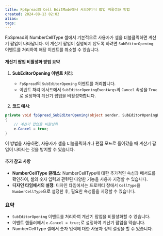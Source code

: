 ```yaml
---
title: FpSpread의 Cell EditMode에서 서브에디터 팝업 비활성화 방법
created: 2024-08-13 02:03
alias:
tags:
---
```

FpSpread의 NumberCellType 셀에서 기본적으로 사용자가 셀을 더블클릭하면 계산기 팝업이 나타납니다. 이 계산기 팝업이 실행되지 않도록 하려면 `SubEditorOpening` 이벤트를 처리하여 해당 이벤트를 취소할 수 있습니다.

#### 계산기 팝업 비활성화 방법 요약

1. **SubEditorOpening 이벤트 처리**:
   - `FpSpread`의 `SubEditorOpening` 이벤트를 처리합니다.
   - 이벤트 처리 메서드에서 `SubEditorOpeningEventArgs`의 `Cancel` 속성을 `True`로 설정하여 계산기 팝업을 비활성화합니다.

2. **코드 예시**:

```csharp
private void fpSpread_SubEditorOpening(object sender, SubEditorOpeningEventArgs e)
{
    // 계산기 팝업을 비활성화
    e.Cancel = true;
}
```

이 방법을 사용하면, 사용자가 셀을 더블클릭하거나 편집 모드로 들어갔을 때 계산기 팝업이 나타나는 것을 방지할 수 있습니다.

#### 추가 참고 사항

- **NumberCellType 클래스**: NumberCellType에 대한 추가적인 속성과 메서드를 확인하여, 셀의 숫자 입력과 관련된 다양한 기능을 사용자 지정할 수 있습니다.
- **디자인 타임에서의 설정**: 디자인 타임에서는 프로퍼티 창에서 `CellType`을 `NumberCellType`으로 설정한 후, 필요한 속성들을 지정할 수 있습니다.

### 요약

- `SubEditorOpening` 이벤트를 처리하여 계산기 팝업을 비활성화할 수 있습니다.
- 이벤트 핸들러에서 `e.Cancel = true;`로 설정하여 계산기 팝업을 막습니다.
- NumberCellType 셀에서 숫자 입력에 대한 사용자 정의 설정을 할 수 있습니다.


